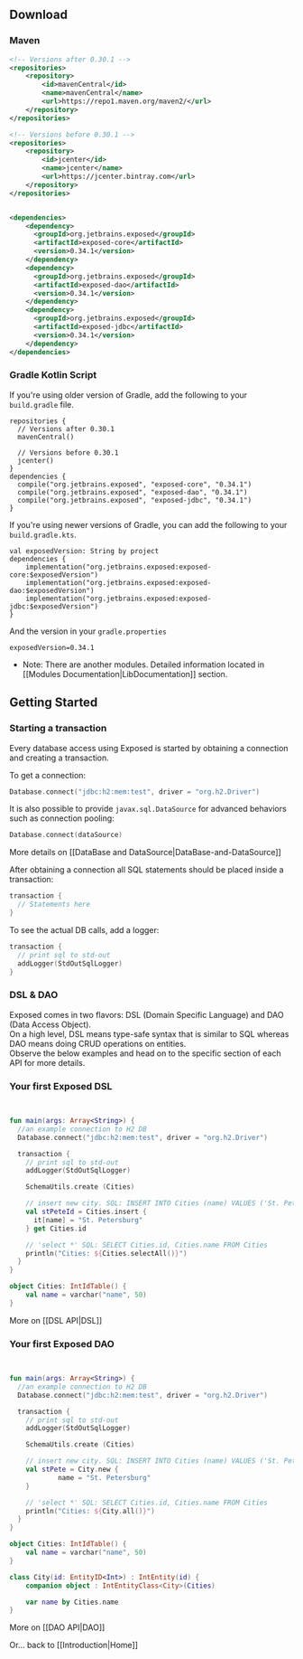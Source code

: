 ## Download

### Maven

```xml
<!-- Versions after 0.30.1 -->
<repositories>
    <repository>
        <id>mavenCentral</id>
        <name>mavenCentral</name>
        <url>https://repo1.maven.org/maven2/</url>
    </repository>
</repositories>

<!-- Versions before 0.30.1 -->
<repositories>
    <repository>
        <id>jcenter</id>
        <name>jcenter</name>
        <url>https://jcenter.bintray.com</url>
    </repository>
</repositories>


<dependencies>
    <dependency>
      <groupId>org.jetbrains.exposed</groupId>
      <artifactId>exposed-core</artifactId>
      <version>0.34.1</version>
    </dependency>
    <dependency>
      <groupId>org.jetbrains.exposed</groupId>
      <artifactId>exposed-dao</artifactId>
      <version>0.34.1</version>
    </dependency>
    <dependency>
      <groupId>org.jetbrains.exposed</groupId>
      <artifactId>exposed-jdbc</artifactId>
      <version>0.34.1</version>
    </dependency>
</dependencies>

```

### Gradle Kotlin Script

If you're using older version of Gradle, add the following to your `build.gradle` file.

```
repositories {
  // Versions after 0.30.1
  mavenCentral()
  
  // Versions before 0.30.1
  jcenter()
}
dependencies {
  compile("org.jetbrains.exposed", "exposed-core", "0.34.1")
  compile("org.jetbrains.exposed", "exposed-dao", "0.34.1")
  compile("org.jetbrains.exposed", "exposed-jdbc", "0.34.1")
}
```

If you're using newer versions of Gradle, you can add the following to your `build.gradle.kts`.

```
val exposedVersion: String by project
dependencies {
    implementation("org.jetbrains.exposed:exposed-core:$exposedVersion")
    implementation("org.jetbrains.exposed:exposed-dao:$exposedVersion")
    implementation("org.jetbrains.exposed:exposed-jdbc:$exposedVersion")
}
```

And the version in your `gradle.properties`

```
exposedVersion=0.34.1
```

- Note: There are another modules. Detailed information located in [[Modules Documentation|LibDocumentation]] section.

## Getting Started

### Starting a transaction

Every database access using Exposed is started by obtaining a connection and creating a transaction.

To get a connection:

```kotlin
Database.connect("jdbc:h2:mem:test", driver = "org.h2.Driver")
```

It is also possible to provide `javax.sql.DataSource` for advanced behaviors such as connection pooling:

```kotlin
Database.connect(dataSource)
```

More details on [[DataBase and DataSource|DataBase-and-DataSource]]

After obtaining a connection all SQL statements should be placed inside a transaction:

```kotlin
transaction {
  // Statements here
}
```

To see the actual DB calls, add a logger:

```kotlin
transaction {
  // print sql to std-out
  addLogger(StdOutSqlLogger)
}
```

### DSL & DAO

Exposed comes in two flavors: DSL (Domain Specific Language) and DAO (Data Access Object).  
On a high level, DSL means type-safe syntax that is similar to SQL whereas DAO means doing CRUD operations on entities.  
Observe the below examples and head on to the specific section of each API for more details.

### Your first Exposed DSL

```kotlin


fun main(args: Array<String>) {
  //an example connection to H2 DB
  Database.connect("jdbc:h2:mem:test", driver = "org.h2.Driver")

  transaction {
    // print sql to std-out
    addLogger(StdOutSqlLogger)

    SchemaUtils.create (Cities)

    // insert new city. SQL: INSERT INTO Cities (name) VALUES ('St. Petersburg')
    val stPeteId = Cities.insert {
      it[name] = "St. Petersburg"
    } get Cities.id

    // 'select *' SQL: SELECT Cities.id, Cities.name FROM Cities
    println("Cities: ${Cities.selectAll()}")
  }
}

object Cities: IntIdTable() {
    val name = varchar("name", 50)
}

```

More on [[DSL API|DSL]]

### Your first Exposed DAO

```kotlin


fun main(args: Array<String>) {
  //an example connection to H2 DB
  Database.connect("jdbc:h2:mem:test", driver = "org.h2.Driver")

  transaction {
    // print sql to std-out
    addLogger(StdOutSqlLogger)

    SchemaUtils.create (Cities)

    // insert new city. SQL: INSERT INTO Cities (name) VALUES ('St. Petersburg')
    val stPete = City.new {
            name = "St. Petersburg"
    }

    // 'select *' SQL: SELECT Cities.id, Cities.name FROM Cities
    println("Cities: ${City.all()}")
  }
}

object Cities: IntIdTable() {
    val name = varchar("name", 50)
}

class City(id: EntityID<Int>) : IntEntity(id) {
    companion object : IntEntityClass<City>(Cities)

    var name by Cities.name
}
```

More on [[DAO API|DAO]]

Or... back to [[Introduction|Home]]
